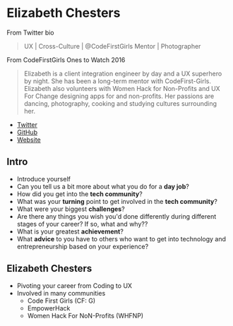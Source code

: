# Elizabeth Chesters

From Twitter bio
> UX | Cross-Culture | @CodeFirstGirls Mentor | Photographer

From CodeFirstGirls Ones to Watch 2016
> Elizabeth is a client integration engineer by day and a UX superhero by night. She has been a long-term mentor with CodeFirst-Girls. Elizabeth also volunteers with Women Hack for Non-Profits and UX For Change designing apps for and non-profits. Her passions are dancing, photography, cooking and studying cultures surrounding her.

* [Twitter](https://twitter.com/EChesters)
* [GitHub](https://github.com/EChesters)
* [Website](http://echesters.co.uk)

## Intro

* Introduce yourself
* Can you tell us a bit more about what you do for a **day job**?
* How did you get into the **tech community**?
* What was your **turning** point to get involved in the **tech community**?
* What were your biggest **challenges**?
* Are there any things you wish you'd done differently during different stages of your career? If so, what and why??
* What is your greatest **achievement**?
* What **advice** to you have to others who want to get into technology and entrepreneurship based on your experience?

## Elizabeth Chesters

* Pivoting your career from Coding to UX
* Involved in many communities
    * Code First Girls (CF: G)
    * EmpowerHack
    * Women Hack For NoN-Profits (WHFNP)
